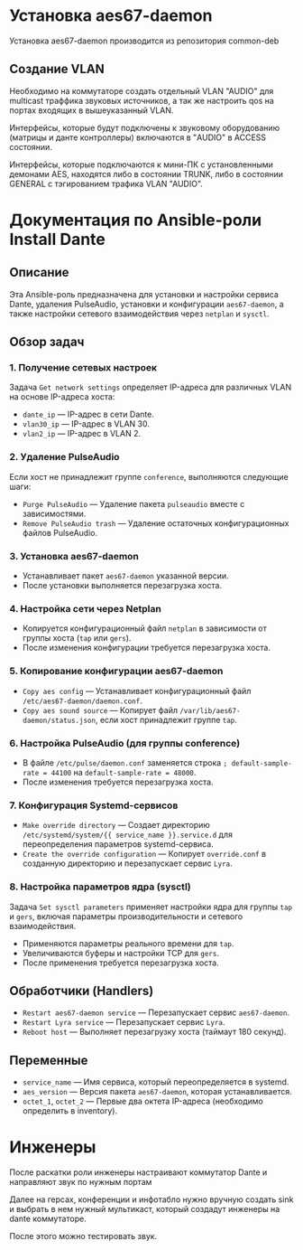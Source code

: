 # Установка aes67-daemon

Установка aes67-daemon производится из репозитория common-deb

## Создание VLAN

Необходимо на коммутаторе создать отдельный VLAN "AUDIO" для multicast траффика звуковых источников, а так же настроить qos на портах входящих в вышеуказанный VLAN.

Интерфейсы, которые будут подключены к звуковому оборудованию (матрицы и данте контроллеры) включаются в "AUDIO" в ACCESS состоянии.

Интерфейсы, которые подключаются к мини-ПК с установленными демонами AES, находятся либо в состоянии TRUNK, либо в состоянии GENERAL с тэгированием трафика VLAN "AUDIO".

# Документация по Ansible-роли Install Dante

## Описание
Эта Ansible-роль предназначена для установки и настройки сервиса Dante, удаления PulseAudio, установки и конфигурации `aes67-daemon`, а также настройки сетевого взаимодействия через `netplan` и `sysctl`.

## Обзор задач

### 1. Получение сетевых настроек
Задача `Get network settings` определяет IP-адреса для различных VLAN на основе IP-адреса хоста:
- `dante_ip` — IP-адрес в сети Dante.
- `vlan30_ip` — IP-адрес в VLAN 30.
- `vlan2_ip` — IP-адрес в VLAN 2.

### 2. Удаление PulseAudio
Если хост не принадлежит группе `conference`, выполняются следующие шаги:
- `Purge PulseAudio` — Удаление пакета `pulseaudio` вместе с зависимостями.
- `Remove PulseAudio trash` — Удаление остаточных конфигурационных файлов PulseAudio.

### 3. Установка aes67-daemon
- Устанавливает пакет `aes67-daemon` указанной версии.
- После установки выполняется перезагрузка хоста.

### 4. Настройка сети через Netplan
- Копируется конфигурационный файл `netplan` в зависимости от группы хоста (`tap` или `gers`).
- После изменения конфигурации требуется перезагрузка хоста.

### 5. Копирование конфигурации aes67-daemon
- `Copy aes config` — Устанавливает конфигурационный файл `/etc/aes67-daemon/daemon.conf`.
- `Copy aes sound source` — Копирует файл `/var/lib/aes67-daemon/status.json`, если хост принадлежит группе `tap`.

### 6. Настройка PulseAudio (для группы conference)
- В файле `/etc/pulse/daemon.conf` заменяется строка `; default-sample-rate = 44100` на `default-sample-rate = 48000`.
- После изменения требуется перезагрузка хоста.

### 7. Конфигурация Systemd-сервисов
- `Make override directory` — Создает директорию `/etc/systemd/system/{{ service_name }}.service.d` для переопределения параметров systemd-сервиса.
- `Create the override configuration` — Копирует `override.conf` в созданную директорию и перезапускает сервис `Lyra`.

### 8. Настройка параметров ядра (sysctl)
Задача `Set sysctl parameters` применяет настройки ядра для группы `tap` и `gers`, включая параметры производительности и сетевого взаимодействия.
- Применяются параметры реального времени для `tap`.
- Увеличиваются буферы и настройки TCP для `gers`.
- После применения требуется перезагрузка хоста.

## Обработчики (Handlers)
- `Restart aes67-daemon service` — Перезапускает сервис `aes67-daemon`.
- `Restart Lyra service` — Перезапускает сервис `Lyra`.
- `Reboot host` — Выполняет перезагрузку хоста (таймаут 180 секунд).

## Переменные
- `service_name` — Имя сервиса, который переопределяется в systemd.
- `aes_version` — Версия пакета `aes67-daemon`, которая устанавливается.
- `octet_1`, `octet_2` — Первые два октета IP-адреса (необходимо определить в inventory).

# Инженеры

После раскатки роли инженеры настраивают коммутатор Dante и направляют звук по нужным портам

Далее на герсах, конференции и инфотабло нужно вручную создать sink и выбрать в нем нужный мультикаст, который создадут инженеры на dante коммутаторе.

После этого можно тестировать звук.
